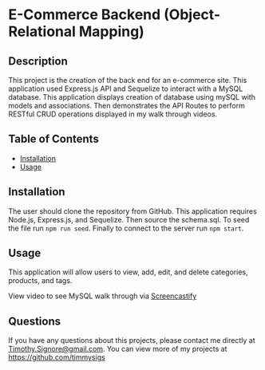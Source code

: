 # E-Commerce Backend (Object-Relational Mapping)


## Description 
This project is the creation of the back end for an e-commerce site. This application used Express.js API and Sequelize to interact with a MySQL database. This application displays creation of database using mySQL with models and associations. Then demonstrates the API Routes to perform RESTful CRUD operations displayed in my walk through videos.

## Table of Contents
* [Installation](#installation)
* [Usage](#usage)


## Installation 
The user should clone the repository from GitHub. This application requires Node.js, Express.js, and Sequelize. Then source the schema.sql. To seed the file run `npm run seed`. Finally to connect to the server run `npm start`. 

## Usage 
This application will allow users to view, add, edit, and delete categories, products, and tags.

View video to see MySQL walk through via [Screencastify]()<br>


## Questions
If you have any questions about this projects, please contact me directly at Timothy.Signore@gmail.com. You can view more of my projects at https://github.com/timmysigs